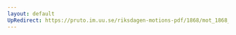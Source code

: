 ```yaml
---
layout: default
UpRedirect: https://pruto.im.uu.se/riksdagen-motions-pdf/1868/mot_1868__ak__48/mot_1868__ak__48-003.pdf
---
```

